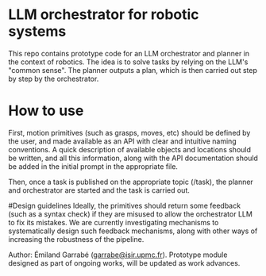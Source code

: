 # LLM orchestrator for robotic systems
This repo contains prototype code for an LLM orchestrator and planner in the context of robotics. The idea is to solve tasks by relying on the LLM's "common sense". The planner outputs a plan, which is then carried out step by step by the orchestrator.

# How to use
First, motion primitives (such as grasps, moves, etc) should be defined by the user, and made available as an API with clear and intuitive naming conventions. A quick description of available objects and locations should be written, and all this information, along with the API documentation should be added in the initial prompt in the appropriate file.

Then, once a task is published on the appropriate topic (/task), the planner and orchestrator are started and the task is carried out.

#Design guidelines
Ideally, the primitives should return some feedback (such as a syntax check) if they are misused to allow the orchestrator LLM to fix its mistakes. We are currently investigating mechanisms to systematically design such feedback mechanisms, along with other ways of increasing the robustness of the pipeline.

Author: Émiland Garrabé (garrabe@isir.upmc.fr). Prototype module designed as part of ongoing works, will be updated as work advances.
